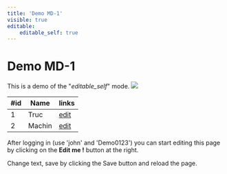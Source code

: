 ```yaml
---
title: 'Demo MD-1'
visible: true
editable:
    editable_self: true
---
```


# Demo MD-1

This is a demo of the "<i>editable_self</i>" mode.
![](http://)

|\#id | Name | links |
| -------- | -------- | -------- |
| 1     | Truc     | [edit](http://)     |
| 2     | Machin     | [edit](http://)     |

After logging in (use 'john' and 'Demo0123') you can start editing this page by clicking on the <b>Edit me !</b> button at the right.

Change text, save by clicking the Save button and reload the page.